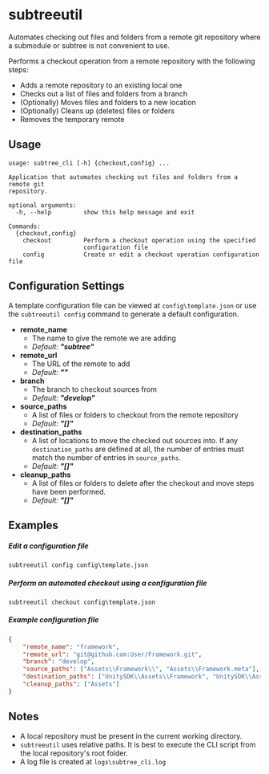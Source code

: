 # subtreeutil
Automates checking out files and folders from a remote git repository where a submodule or subtree is not convenient to use.

Performs a checkout operation from a remote repository with the following steps:
- Adds a remote repository to an existing local one
- Checks out a list of files and folders from a branch
- (Optionally) Moves files and folders to a new location
- (Optionally) Cleans up (deletes) files or folders
- Removes the temporary remote

## Usage
```
usage: subtree_cli [-h] {checkout,config} ...

Application that automates checking out files and folders from a remote git
repository.

optional arguments:
  -h, --help         show this help message and exit

Commands:
  {checkout,config}
    checkout         Perform a checkout operation using the specified
                     configuration file
    config           Create or edit a checkout operation configuration file
```

## Configuration Settings
A template configuration file can be viewed at `config\template.json` or use the `subtreeutil config` command to generate a default configuration.

- **remote_name**
    - The name to give the remote we are adding
    - *Default:* ***"subtree"***
- **remote_url**
    - The URL of the remote to add
    - *Default:* ***""***
- **branch**
    - The branch to checkout sources from
    - *Default:* ***"develop"***
- **source_paths**
    - A list of files or folders to checkout from the remote repository
    - *Default:* ***"[]"***
- **destination_paths**
    - A list of locations to move the checked out sources into. If any `destination_paths` are defined at all, the number of entries must match the number of entries in `source_paths`.
    - *Default:* ***"[]"***
- **cleanup_paths**
    - A list of files or folders to delete after the checkout and move steps have been performed.
    - *Default:* ***"[]"***

## Examples
##### Edit a configuration file
```
subtreeutil config config\template.json
```

##### Perform an automated checkout using a configuration file
```
subtreeutil checkout config\template.json
```

##### Example configuration file
```json
{
    "remote_name": "framework",
    "remote_url": "git@github.com:User/Framework.git",
    "branch": "develop",
    "source_paths": ["Assets\\Framework\\", "Assets\\Framework.meta"],
    "destination_paths": ["UnitySDK\\Assets\\Framework", "UnitySDK\\Assets\\Framework.meta"],
    "cleanup_paths": ["Assets"]
}
```

## Notes
- A local repository must be present in the current working directory.
- `subtreeutil` uses relative paths. It is best to execute the CLI script from the local repository's root folder.
- A log file is created at `logs\subtree_cli.log`
